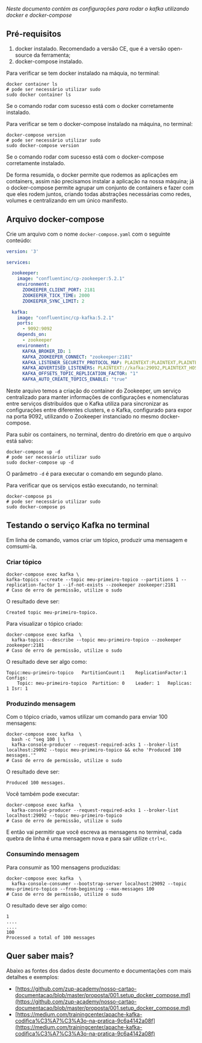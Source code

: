 *Neste documento contém as configurações para rodar o kafka utilizando docker e docker-compose*

## Pré-requisitos

1. docker instalado. Recomendado a versão CE, que é a versão open-source da ferramenta;
1. docker-compose instalado.

Para verificar se tem docker instalado na máquia, no terminal:

```shell script
docker container ls
# pode ser necessário utilizar sudo
sudo docker container ls
```

Se o comando rodar com sucesso está com o docker corretamente instalado.

Para verificar se tem o docker-compose instalado na máquina, no terminal:

```shell script
docker-compose version
# pode ser necessário utilizar sudo
sudo docker-compose version
```

Se o comando rodar com sucesso está com o docker-compose corretamente instalado.


De forma resumida, o docker permite que rodemos as aplicações em containers, assim não precisamos instalar a aplicação na nossa máquina; 
já o docker-compose permite agrupar um conjunto de containers e fazer com que eles rodem juntos, criando todas abstrações necessárias como redes, volumes e centralizando em um único manifesto.


## Arquivo docker-compose

Crie um arquivo com o nome `docker-compose.yaml` com o seguinte conteúdo:

```yaml
version: '3'

services:

  zookeeper:
    image: "confluentinc/cp-zookeeper:5.2.1"
    environment:
      ZOOKEEPER_CLIENT_PORT: 2181
      ZOOKEEPER_TICK_TIME: 2000
      ZOOKEEPER_SYNC_LIMIT: 2

  kafka:
    image: "confluentinc/cp-kafka:5.2.1"
    ports:
      - 9092:9092
    depends_on:
      - zookeeper
    environment:
      KAFKA_BROKER_ID: 1
      KAFKA_ZOOKEEPER_CONNECT: "zookeeper:2181"
      KAFKA_LISTENER_SECURITY_PROTOCOL_MAP: PLAINTEXT:PLAINTEXT,PLAINTEXT_HOST:PLAINTEXT
      KAFKA_ADVERTISED_LISTENERS: PLAINTEXT://kafka:29092,PLAINTEXT_HOST://localhost:9092
      KAFKA_OFFSETS_TOPIC_REPLICATION_FACTOR: "1"
      KAFKA_AUTO_CREATE_TOPICS_ENABLE: "true"
```

Neste arquivo temos a criação do container do Zookeeper, um serviço centralizado para manter informações de configurações e nomenclaturas entre serviços distribuídos que o Kafka utiliza para sincronizar as configurações entre diferentes clusters, e o Kafka, configurado para expor na porta 9092, utilizando o Zookeeper instanciado no mesmo docker-compose.

Para subir os containers, no terminal, dentro do diretório em que o arquivo está salvo:

```shell script
docker-compose up -d
# pode ser necessário utilizar sudo
sudo docker-compose up -d
```

O parâmetro `-d` é para executar o comando em segundo plano.

Para verificar que os serviços estão executando, no terminal:

```shell script
docker-compose ps
# pode ser necessário utilizar sudo
sudo docker-compose ps
```


## Testando o serviço Kafka no terminal

Em linha de comando, vamos criar um tópico, produzir uma mensagem e comsumi-la.

### Criar tópico

```shell script
docker-compose exec kafka \
kafka-topics --create --topic meu-primeiro-topico --partitions 1 --replication-factor 1 --if-not-exists --zookeeper zookeeper:2181
# Caso de erro de permissão, utilize o sudo
```

O resultado deve ser:

```shell script
Created topic meu-primeiro-topico.
```

Para visualizar o tópico criado:

```shell script
docker-compose exec kafka  \
  kafka-topics --describe --topic meu-primeiro-topico --zookeeper zookeeper:2181
# Caso de erro de permissão, utilize o sudo
```

O resultado deve ser algo como:

```shell script
Topic:meu-primeiro-topico	PartitionCount:1	ReplicationFactor:1	Configs:
	Topic: meu-primeiro-topico	Partition: 0	Leader: 1	Replicas: 1	Isr: 1
```


### Produzindo mensagem

Com o tópico criado, vamos utilizar um comando para enviar 100 mensagens:

```shell script
docker-compose exec kafka  \
  bash -c "seq 100 | \ 
  kafka-console-producer --request-required-acks 1 --broker-list localhost:29092 --topic meu-primeiro-topico && echo 'Produced 100 messages.'"
# Caso de erro de permissão, utilize o sudo
```

O resultado deve ser:

```shell script
Produced 100 messages.
```

Você também pode executar:

```shell script
docker-compose exec kafka  \
  kafka-console-producer --request-required-acks 1 --broker-list localhost:29092 --topic meu-primeiro-topico
# Caso de erro de permissão, utilize o sudo
```

E então vai permitir que você escreva as mensagens no terminal, cada quebra de linha é uma mensagem nova e para sair utilize `ctrl+c`.


### Consumindo mensagem

Para consumir as 100 mensagens produzidas:

```shell script
docker-compose exec kafka  \
  kafka-console-consumer --bootstrap-server localhost:29092 --topic meu-primeiro-topico --from-beginning --max-messages 100
# Caso de erro de permissão, utilize o sudo
```

O resultado deve ser algo como:

```shell script
1 
....
....
100
Processed a total of 100 messages
```


## Quer saber mais?

Abaixo as fontes dos dados deste documento e documentações com mais detalhes e exemplos:

- [https://github.com/zup-academy/nosso-cartao-documentacao/blob/master/proposta/001.setup_docker_compose.md](https://github.com/zup-academy/nosso-cartao-documentacao/blob/master/proposta/001.setup_docker_compose.md)
- [https://medium.com/trainingcenter/apache-kafka-codifica%C3%A7%C3%A3o-na-pratica-9c6a4142a08f](https://medium.com/trainingcenter/apache-kafka-codifica%C3%A7%C3%A3o-na-pratica-9c6a4142a08f)
